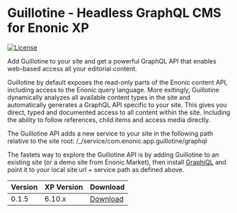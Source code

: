 Guillotine - Headless GraphQL CMS for Enonic XP
===============================================

[![License](https://img.shields.io/github/license/enonic/lib-sql.svg)](http://www.apache.org/licenses/LICENSE-2.0.html)

Add Guillotine to your site and get a powerful GraphQL API that enables web-based access all your editorial content. 

Guillotine by default exposes the read-only parts of the Enonic content API, including access to the Enonic query language. More exitingly, Guillotine dynamically analyzes all available content types in the site and automatically generates a GraphQL API specific to your site. This gives you direct, typed and documented access to all content within the site. Including the ability to follow references, child items and access media directly.

The Guillotine API adds a new service to your site in the following path relative to the site root: /_/service/com.enonic.app.guillotine/graphql 

The fastets way to explore the Guillotine API is by adding Guillotine to an existing site (or a demo site from Enonic Market), then install [GraphiQL](https://market.enonic.com/vendors/enonic/graphiql) and point it to your local site url + service path as defined above. 


| Version | XP Version  | Download |
|---------|-------------| -------- |
| 0.1.5   | 6.10.x      | [Download](http://repo.enonic.com/public/com/enonic/app/guillotine/0.1.5/graphiql-0.1.5.jar) |
